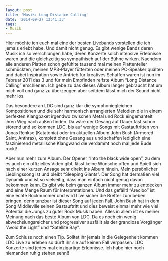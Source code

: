 ```yaml
---
layout: post
title: 'Musik: Long Distance Calling'
date: '2014-09-27 13:41:33'
tags:
- Musik
---
```


Hier möchte ich euch mal eine der besten Livebands vorstellen die ich jemals erlebt habe. Und damit nicht genug. Es gibt wenige Bands deren Musik ich so verschlungen habe, deren Konzerte solch intensive Erlebnisse waren und die gleichzeitig so sympathisch auf der Bühne wirken. Nachdem alle anderen Platten schon gefühlte tausend mal meinen Plattenteller schmückten, meinen MP3-Player fütterten oder meinen PC-Speaker quälten und dabei Inspiration sowie Antrieb für kreatives Schaffen waren ist nun im Februar 2011 das 3 und für mein Empfinden reifste Album “Long Distance Calling” erschienen. Ich gebe zu das dieses Album länger gebraucht hat um mich voll und ganz zu überzeugen aber seitdem lässt mich der Sound  nicht mehr los.

Das besondere an LDC sind ganz klar die symphoniegleichen Kompositionen und die sehr harmonisch arrangierten Melodien die in einem perfekten Klangpaket irgendwo zwischen Metal und Rock eingemantelt ihren Weg nach außen finden. Da wäre der Gesang auf Dauer fast schon störend und so kommen LDC, bis auf wenige Songs mit Gastauftritten von Jonas Renkse (Katatonia) oder im aktuellen Album John Bush (Armored Saint, Anthrax), komplett ohne Gesang aus und schaffen lediglich eine faszinierend metallische Klangwand die verdammt noch mal jede Bude rockt!

Aber nun mehr zum Album. Der Opener “Into the black wide open”, zu dem es auch ein offizielles Video gibt, lässt keine Wünsche offen und Spielt sich nach einer kurzen Ansage sehr direkt ins Album hinein. Mein persönlicher Lieblingssong ist und bleibt “Sleeping Giants”. Der Song hat dermaßen viel Dynamik und ist so vielseitig, dass man einfach nicht genug davon bekommen kann. Es gibt wie beim ganzen Album immer mehr zu entdecken und eine Menge Raum für Interpretationen. Und das gefällt! “Arecibo” ist eine echte Rocknummer und wird Live sicher die Bretter zum beben bringen, denn tanzbar ist dieser Song auf jeden Fall. John Bush hat in dem Song Middleville seinen Gastauftritt und dies beweist einmal mehr wie viel Potential die Jungs zu guter Rock Musik haben. Alles in allem ist es meiner Meinung nach das beste Album von LDC. Da es noch ein wenig abwechslungsreicher und progressiver ausfällt als der grandiose Vorgänger “Avoid the Light” und “Satellite Bay”.

Zum Schluss noch einen Tip. Solltet ihr jemals in die Gelegenheit kommen LDC Live zu erleben so dürft ihr sie auf keinen Fall verpassen. LDC Konzerte sind jedes mal einzigartige Erlebnisse. Ich habe hier noch niemanden ruhig stehen sehn!!